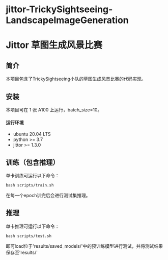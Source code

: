 # jittor-TrickySightseeing-LandscapeImageGeneration
# Jittor 草图生成风景比赛

## 简介

本项目包含了TrickySightseeing小队的草图生成风景比赛的代码实现。

## 安装 

本项目可在 1 张 A100 上运行，batch_size=10。

#### 运行环境
- ubuntu 20.04 LTS
- python >= 3.7
- jittor >= 1.3.0

## 训练（包含推理）
单卡训练可运行以下命令：
```
bash scripts/train.sh
```
在每一个epoch训完后会进行测试集推理。

## 推理
单卡推理可运行以下命令：
```
bash scripts/test.sh
```
即可load位于'results/saved_models/'中的预训练模型进行测试，并将测试结果保存至'results/'
